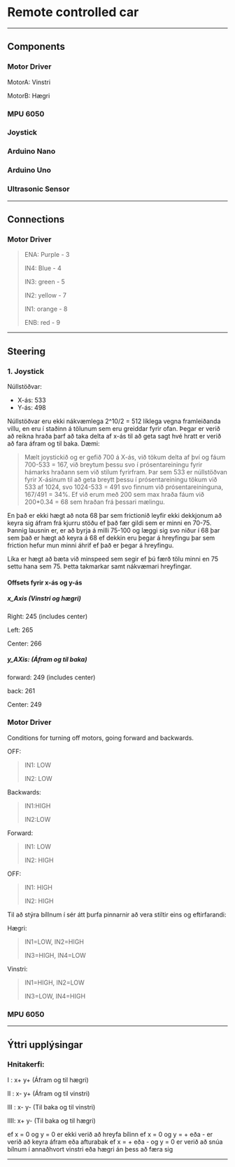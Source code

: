 # Remote controlled car

---

## Components
### Motor Driver

MotorA: Vinstri

MotorB: Hægri

### MPU 6050

### Joystick

### Arduino Nano

### Arduino Uno

### Ultrasonic Sensor



---

## Connections
### Motor Driver

> ENA: Purple - 3
> 
> IN4: Blue - 4
> 
> IN3: green - 5
> 
> IN2: yellow - 7
> 
> IN1: orange - 8
> 
> ENB: red - 9

---

## Steering

### 1. Joystick
Núllstöðvar:
- X-ás: 533 
- Y-ás: 498

Núllstöðvar eru ekki nákvæmlega 2^10/2 = 512 líklega vegna framleiðanda villu, en eru í staðinn á tölunum sem eru greiddar fyrir ofan.
Þegar er verið að reikna hraða þarf að taka delta af x-ás til að geta sagt hvé hratt er verið að fara áfram og til baka. Dæmi:
> Mælt joystickið og er gefið 700 á X-ás, við tökum delta af því og fáum 700-533 = 167, við breytum þessu svo í prósentareiningu fyrir hámarks hraðann sem við stilum fyrirfram.
> Þar sem 533 er núllstöðvan fyrir X-ásinum til að geta breytt þessu í prósentareiningu tökum við 533 af 1024, svo 1024-533 = 491
> svo finnum við prósentareininguna, 167/491 = 34%. Ef við erum með 200 sem max hraða fáum við 200*0.34 = 68 sem hraðan frá þessari mælingu. 

En það er ekki hægt að nota 68 þar sem frictionið leyfir ekki dekkjonum að keyra sig áfram frá kjurru stöðu ef það fær gildi sem er minni en 70-75. Þannig lausnin er, er að byrja á milli 75-100 og læggi sig svo niður í 68 þar sem það er hægt að keyra á 68 ef dekkin eru þegar á hreyfingu þar sem friction hefur mun minni áhrif ef það er þegar á hreyfingu.

Líka er hægt að bæta við minspeed sem segir ef þú færð tölu minni en 75 settu hana sem 75. Þetta takmarkar samt nákvæmari hreyfingar.

#### Offsets fyrir x-ás og y-ás

##### x_Axis (Vinstri og hægri)
Right: 245 (includes center)

Left: 265

Center: 266


##### y_AXis: (Áfram og til baka)
forward: 249 (includes center)

back: 261

Center: 249


### Motor Driver
Conditions for turning off motors, going forward and backwards.
 
OFF:
> IN1: LOW
> 
> IN2: LOW

Backwards:
> IN1:HIGH
>
>  IN2:LOW  

Forward:
> IN1: LOW
> 
> IN2: HIGH

OFF:
>IN1: HIGH
>
>IN2: HIGH


Til að stýra bíllnum í sér átt þurfa pinnarnir að vera stiltir eins og eftirfarandi:

Hægri:
> IN1=LOW, IN2=HIGH
> 
> IN3=HIGH, IN4=LOW

Vinstri:
> IN1=HIGH, IN2=LOW
> 
> IN3=LOW, IN4=HIGH

### MPU 6050

---

## Ýttri upplýsingar

### Hnitakerfi:

I   : x+ y+ (Áfram og til hægri)

II  : x- y+ (Áfram og til vinstri)

III : x- y- (Til baka og til vinstri)

IIII: x+ y- (Til baka og til hægri) 

ef x = 0 og y = 0 er ekki verið að hreyfa bílinn
ef x = 0 og y = + eða - er verið að keyra áfram eða afturabak
ef x = + eða - og y = 0 er verið að snúa bílnum í annaðhvort vinstri eða hægri án þess að færa sig

---
